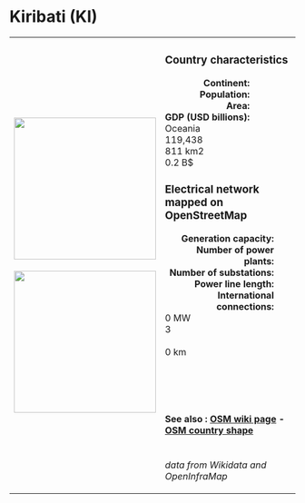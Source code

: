# Kiribati (KI)

<table width="90%">
<tr>
<td>
<img src="http://commons.wikimedia.org/wiki/Special:FilePath/Flag%20of%20Kiribati.svg" width="250">
<br><br>
<img src="http://commons.wikimedia.org/wiki/Special:FilePath/Kiribati%20on%20the%20globe%20%28Polynesia%20centered%29.svg" width="250"></td>
<td>
<h3>Country characteristics</h3>
<div style="display: inline-block;text-align:right;margin-right:30px;font-weight: bold;">
Continent:<br>Population:<br>Area:<br>GDP (USD billions):
</div>
<div style="display: inline-block;">
Oceania<br>119,438<br>811 km2<br>0.2 B$
</div>
<h3>Electrical network mapped on OpenStreetMap</h3>
<div style="display: inline-block;text-align:right;margin-right:30px;font-weight: bold;">Generation capacity:<br>
Number of power plants:<br>
Number of substations:<br>
Power line length:<br>
International connections:<br>
</div>
<div style="display: inline-block;">0 MW<br>
3<br>
<br>
0 km<br>
<br>
</div>

<br><br><h4>See also :
<a href="https://wiki.openstreetmap.org/wiki/Power_networks/Kiribati" target="_blank">OSM wiki page</a> -
<a href="https://openstreetmap.org/relation/571178" target="_blank">OSM country shape</a>
</h4>

<br><i>data from Wikidata and OpenInfraMap</i>
</td>
</tr>
</table>




